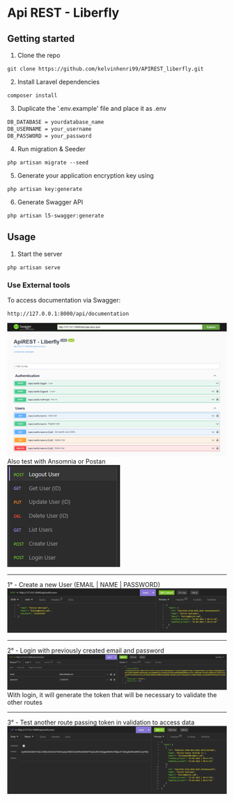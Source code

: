 # Api REST - Liberfly

## Getting started

1. Clone the repo

```
git clone https://github.com/kelvinhenri99/APIREST_liberfly.git
```

2. Install Laravel dependencies

```
composer install
```

3. Duplicate the '.env.example' file and place it as .env

```
DB_DATABASE = yourdatabase_name
DB_USERNAME = your_username
DB_PASSWORD = your_password
```

4. Run migration & Seeder

```
php artisan migrate --seed
```

5. Generate your application encryption key using

```
php artisan key:generate
```

6. Generate Swagger API

```
php artisan l5-swagger:generate
```

## Usage

1. Start the server

```
php artisan serve
```

### Use External tools

To access documentation via Swagger:

```
http://127.0.0.1:8000/api/documentation
```

<img src="public/imgs/cap5.png">
<ht>
Also test with Ansomnia or Postan
<br>
<img src="public/imgs/cap1.png">

<hr>
1° - Create a new User (EMAIL | NAME | PASSWORD)

<img src="public/imgs/cap2.png">
<hr>
2° - Login with previously created email and password

<img src="public/imgs/cap3.png">
With login, it will generate the token that will be necessary to validate the other routes
<hr>
3° - Test another route passing token in validation to access data

<img src="public/imgs/cap4.png" alt="Alt text" title="Optional title">
